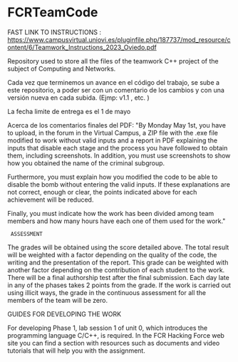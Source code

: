 # FCRTeamCode

  FAST LINK TO INSTRUCTIONS : https://www.campusvirtual.uniovi.es/pluginfile.php/187737/mod_resource/content/6/Teamwork_Instructions_2023_Oviedo.pdf

Repository used to store all the files of the teamwork C++ project of the subject of Computing and Networks.

Cada vez que terminemos un avance en el código del trabajo, se sube a este repositorio, a poder ser con un comentario de los cambios y con una versión
nueva en cada subida. (Ejmp: v1.1 , etc. )

La fecha limite de entrega es el 1 de mayo


Acerca de los comentarios finales del PDF:
  "By Monday May 1st, you have to upload, in the forum in the Virtual Campus, a ZIP file with the
.exe file modified to work without valid inputs and a report in PDF explaining the inputs that
disable each stage and the process you have followed to obtain them, including screenshots. In
addition, you must use screenshots to show how you obtained the name of the criminal subgroup.

  Furthermore, you must explain how you modified the code to be able to disable the bomb without
entering the valid inputs. If these explanations are not correct, enough or clear, the points
indicated above for each achievement will be reduced.

  Finally, you must indicate how the work has been divided among team members and how many
hours have each one of them used for the work."

     ASSESSMENT
The grades will be obtained using the score detailed above. The total result will be weighted with a
factor depending on the quality of the code, the writing and the presentation of the report. This
grade can be weighted with another factor depending on the contribution of each student to the
work. There will be a final authorship test after the final submission. Each day late in any of the
phases takes 2 points from the grade.
If the work is carried out using illicit ways, the grade in the continuous assessment for all the
members of the team will be zero.

   GUIDES FOR DEVELOPING THE WORK
   
For developing Phase 1, lab session 1 of unit 0, which introduces the programming language
C/C++, is required.
In the FCR Hacking Force web site you can find a section with resources such as documents and
video tutorials that will help you with the assignment.
